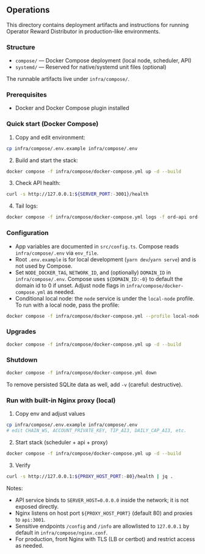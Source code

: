 ## Operations

This directory contains deployment artifacts and instructions for running Operator Reward Distributor in production-like environments.

### Structure

- `compose/` — Docker Compose deployment (local node, scheduler, API)
- `systemd/` — Reserved for native/systemd unit files (optional)

The runnable artifacts live under `infra/compose/`.

### Prerequisites

- Docker and Docker Compose plugin installed

### Quick start (Docker Compose)

1. Copy and edit environment:

```bash
cp infra/compose/.env.example infra/compose/.env
```

2. Build and start the stack:

```bash
docker compose -f infra/compose/docker-compose.yml up -d --build
```

3. Check API health:

```bash
curl -s http://127.0.0.1:${SERVER_PORT:-3001}/health
```

4. Tail logs:

```bash
docker compose -f infra/compose/docker-compose.yml logs -f ord-api ord-scheduler
```

### Configuration

- App variables are documented in `src/config.ts`. Compose reads `infra/compose/.env` via `env_file`.
- Root `.env.example` is for local development (`yarn dev`/`yarn serve`) and is not used by Compose.
- Set `NODE_DOCKER_TAG`, `NETWORK_ID`, and (optionally) `DOMAIN_ID` in `infra/compose/.env`. Compose uses `${DOMAIN_ID:-0}` to default the domain id to 0 if unset. Adjust node flags in `infra/compose/docker-compose.yml` as needed.
- Conditional local node: the `node` service is under the `local-node` profile. To run with a local node, pass the profile:

```bash
docker compose -f infra/compose/docker-compose.yml --profile local-node up -d --build
```

### Upgrades

```bash
docker compose -f infra/compose/docker-compose.yml up -d --build
```

### Shutdown

```bash
docker compose -f infra/compose/docker-compose.yml down
```

To remove persisted SQLite data as well, add `-v` (careful: destructive).

### Run with built-in Nginx proxy (local)

1. Copy env and adjust values

```bash
cp infra/compose/.env.example infra/compose/.env
# edit CHAIN_WS, ACCOUNT_PRIVATE_KEY, TIP_AI3, DAILY_CAP_AI3, etc.
```

2. Start stack (scheduler + api + proxy)

```bash
docker compose -f infra/compose/docker-compose.yml up -d --build
```

3. Verify

```bash
curl -s http://127.0.0.1:${PROXY_HOST_PORT:-80}/health | jq .
```

Notes:

- API service binds to `SERVER_HOST=0.0.0.0` inside the network; it is not exposed directly.
- Nginx listens on host port `${PROXY_HOST_PORT}` (default 80) and proxies to `api:3001`.
- Sensitive endpoints `/config` and `/info` are allowlisted to `127.0.0.1` by default in `infra/compose/nginx.conf`.
- For production, front Nginx with TLS (LB or certbot) and restrict access as needed.
